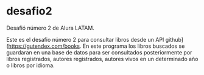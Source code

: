 # desafio2
Desafió número 2 de Alura LATAM.

Este es el desafio número 2 para consultar libros desde un API github](https://gutendex.com/books.
En este programa los libros buscados se guardaran en una base de datos para ser consultados posteriormente por libros registrados, autores registrados, autores vivos en un determinado año o libros por idioma.

